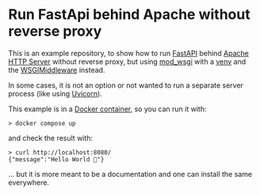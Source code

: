 # Run FastApi behind Apache without reverse proxy

This is an example repository, to show how to run [FastAPI](https://fastapi.tiangolo.com/) behind [Apache HTTP Server](https://httpd.apache.org/) without reverse proxy, but using [mod_wsgi](https://modwsgi.readthedocs.io/) with a [venv](https://docs.python.org/3/library/venv.html) and the [WSGIMiddleware](https://github.com/abersheeran/a2wsgi) instead.

In some cases, it is not an option or not wanted to run a separate server process (like using [Uvicorn](https://www.uvicorn.org/)).

This example is in a [Docker container](https://www.docker.com/), so you can run it with:

```shell
> docker compose up
```

and check the result with:

```shell
> curl http://localhost:8080/
{"message":"Hello World 👋"}
```

… but it is more meant to be a documentation and one can install the same everywhere.
